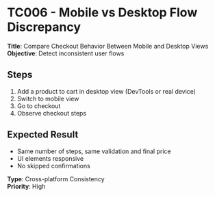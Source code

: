 # TC006 - Mobile vs Desktop Flow Discrepancy

**Title**: Compare Checkout Behavior Between Mobile and Desktop Views  
**Objective**: Detect inconsistent user flows  

## Steps
1. Add a product to cart in desktop view (DevTools or real device)  
2. Switch to mobile view  
3. Go to checkout  
4. Observe checkout steps  

## Expected Result
- Same number of steps, same validation and final price  
- UI elements responsive  
- No skipped confirmations  

**Type**: Cross-platform Consistency  
**Priority**: High